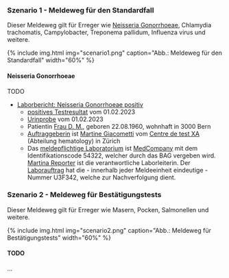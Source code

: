 ### Szenario 1 - Meldeweg für den Standardfall

Dieser Meldeweg gilt für Erreger wie [Neisseria Gonorrhoeae](#neisseria-gonorrhoeae), Chlamydia trachomatis, Campylobacter, Treponema pallidum, Influenza virus und weitere.

{% include img.html img="scenario1.png" caption="Abb.: Meldeweg für den Standardfall" width="60%" %}

#### Neisseria Gonorrhoeae

TODO

* [Laborbericht: Neisseria Gonorrhoeae positiv](Bundle-1Doc-NeisseriaGonorrhoeae.html)
   * [positives Testresultat](Observation-1Obs-NeisseriaGonorrhoeae.html) vom 01.02.2023
   * [Urinprobe](Specimen-1Spec-Specimen-Orderer.html) vom 01.02.2023
   * Patientin [Frau D. M.](Patient-1Pat-DM.html), geboren 22.08.1960, wohnhaft in 3000 Bern
   * [Auftraggeberin](PractitionerRole-1PR-CentreDeTestXa.html) ist [Martine Giacometti](Practitioner-1Pract-CentreDeTestXa.html) vom [Centre de test XA](Organization-1Org-CentreDeTestXa.html) (Abteilung hematology) in Zürich
   * Das [meldepflichtige Laboratorium](PractitionerRole-1PR-MedCompany.html) ist [MedCompany](Organization-1Org-MedCompany.html) mit dem Identifikationscode 54322, welcher durch das BAG vergeben wird. [Martina Reporter](Practitioner-1Pract-MedCompany.html) ist die verantwortliche Laborleiterin. Der [Laborauftrag](ServiceRequest-1SR-Order1-Orderer.html) hat die - innerhalb jeder Meldeeinheit eindeutige - Nummer U3F342, welche zur Nachverfolgung dient.


### Szenario 2 - Meldeweg für Bestätigungstests

Dieser Meldeweg gilt für Erreger wie Masern, Pocken, Salmonellen und weitere.

{% include img.html img="scenario2.png" caption="Abb.: Meldeweg für Bestätigungstests" width="60%" %}

#### TODO
...
